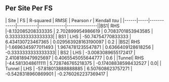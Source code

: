 ## Per Site Per FS
| Site | FS  |  R-squared |   RMSE   | Pearson *r* | Kendall *tau* |
|------|-----|------------|----------|-------------|---------------||BS1| RHS |-8.132085208333335 | 2.702899954986619 | 0.7083701853943585 | 0.3333333333333333|
| BS1 | LHS | -50.74754770833333 | 6.434130723467365 | 0.029563928163190097 | 0.2 |
|BS2| RHS |-1.6696345977011493 | 1.9674781235547871 | 0.6366409128618256 | -0.3333333333333333|
| BS2 | LHS | -3.0083089655172417 | 2.4108189479925697 | 0.4065545055644777 | 0.6 |
|Tunnel| RHS |-44.5813048611111 | 5.728746765218375 | -0.17408838598432527 | 0.0|
| Tunnel | LHS | -57.818013888888885 | 6.507608623757271 | -0.5428318960869901 | -0.2760262237369417 |
